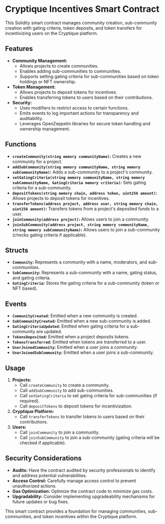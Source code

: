 # Cryptique Incentives Smart Contract

This Solidity smart contract manages community creation, sub-community creation with gating criteria, token deposits, and token transfers for incentivizing users on the Cryptique platform.

## Features

* **Community Management:**
    * Allows projects to create communities.
    * Enables adding sub-communities to communities.
    * Supports setting gating criteria for sub-communities based on token holdings or NFT ownership.
* **Token Management:**
    * Allows projects to deposit tokens for incentives.
    * Enables transferring tokens to users based on their contributions.
* **Security:**
    * Uses modifiers to restrict access to certain functions.
    * Emits events to log important actions for transparency and auditability.
    * Leverages OpenZeppelin libraries for secure token handling and ownership management.

## Functions

* **`createCommunity(string memory communityName)`:**  Creates a new community for a project.
* **`addSubCommunity(string memory communityName, string memory subCommunityName)`:** Adds a sub-community to a project's community.
* **`setGatingCriteria(string memory communityName, string memory subCommunityName, GatingCriteria memory criteria)`:** Sets gating criteria for a sub-community.
* **`depositTokens(string memory chain, address token, uint256 amount)`:** Allows projects to deposit tokens for incentives.
* **`transferTokens(address project, address user, string memory chain, uint256 amount)`:** Transfers tokens from a project's deposited funds to a user.
* **`joinCommunity(address project)`:** Allows users to join a community.
* **`joinSubCommunity(address project, string memory communityName, string memory subCommunityName)`:** Allows users to join a sub-community (checks gating criteria if applicable).

## Structs

* **`Community`:** Represents a community with a name, moderators, and sub-communities.
* **`SubCommunity`:** Represents a sub-community with a name, gating status, and gating criteria.
* **`GatingCriteria`:** Stores the gating criteria for a sub-community (token or NFT based).

## Events

* **`CommunityCreated`:** Emitted when a new community is created.
* **`SubCommunityCreated`:** Emitted when a new sub-community is added.
* **`GatingCriteriaUpdated`:** Emitted when gating criteria for a sub-community are updated.
* **`TokensDeposited`:** Emitted when a project deposits tokens.
* **`TokensTransferred`:** Emitted when tokens are transferred to a user.
* **`UserJoinedCommunity`:** Emitted when a user joins a community.
* **`UserJoinedSubCommunity`:** Emitted when a user joins a sub-community.

## Usage

1. **Projects:**
   - Call `createCommunity` to create a community.
   - Call `addSubCommunity` to add sub-communities.
   - Call `setGatingCriteria` to set gating criteria for sub-communities (if required).
   - Call `depositTokens` to deposit tokens for incentivization.
2. **Cryptique Platform:**
   - Call `transferTokens` to transfer tokens to users based on their contributions.
3. **Users:**
   - Call `joinCommunity` to join a community.
   - Call `joinSubCommunity` to join a sub-community (gating criteria will be checked if applicable).

## Security Considerations

* **Audits:**  Have the contract audited by security professionals to identify and address potential vulnerabilities.
* **Access Control:**  Carefully manage access control to prevent unauthorized actions.
* **Gas Optimization:**  Optimize the contract code to minimize gas costs.
* **Upgradability:**  Consider implementing upgradeability mechanisms for future updates or bug fixes.

This smart contract provides a foundation for managing communities, sub-communities, and token incentives within the Cryptique platform.
